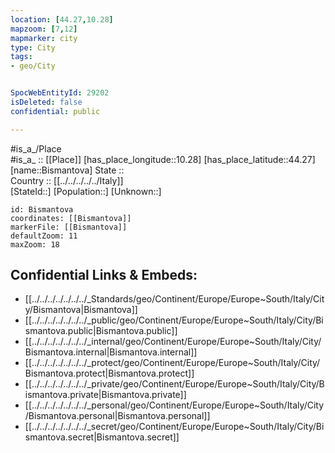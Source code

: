 ```yaml
---
location: [44.27,10.28] 
mapzoom: [7,12] 
mapmarker: city 
type: City
tags:
- geo/City


SpocWebEntityId: 29202
isDeleted: false
confidential: public

---
```

#is_a_/Place  
#is_a_ :: [[Place]] 
[has_place_longitude::10.28] 
[has_place_latitude::44.27] 
[name::Bismantova] 
State ::  
Country :: [[../../../../../Italy]]  
[StateId::] 
[Population::] 
[Unknown::] 


```leaflet
id: Bismantova
coordinates: [[Bismantova]] 
markerFile: [[Bismantova]] 
defaultZoom: 11 
maxZoom: 18
```


## Confidential Links & Embeds: 
- [[../../../../../../../_Standards/geo/Continent/Europe/Europe~South/Italy/City/Bismantova|Bismantova]] 
- [[../../../../../../../_public/geo/Continent/Europe/Europe~South/Italy/City/Bismantova.public|Bismantova.public]] 
- [[../../../../../../../_internal/geo/Continent/Europe/Europe~South/Italy/City/Bismantova.internal|Bismantova.internal]] 
- [[../../../../../../../_protect/geo/Continent/Europe/Europe~South/Italy/City/Bismantova.protect|Bismantova.protect]] 
- [[../../../../../../../_private/geo/Continent/Europe/Europe~South/Italy/City/Bismantova.private|Bismantova.private]] 
- [[../../../../../../../_personal/geo/Continent/Europe/Europe~South/Italy/City/Bismantova.personal|Bismantova.personal]] 
- [[../../../../../../../_secret/geo/Continent/Europe/Europe~South/Italy/City/Bismantova.secret|Bismantova.secret]] 
